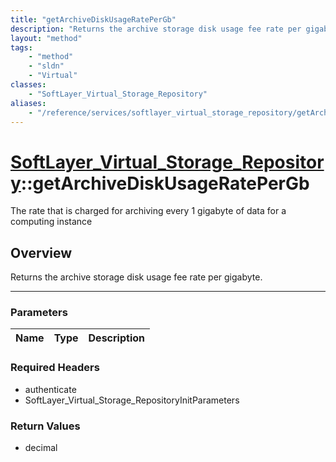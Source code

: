 ```yaml
---
title: "getArchiveDiskUsageRatePerGb"
description: "Returns the archive storage disk usage fee rate per gigabyte."
layout: "method"
tags:
    - "method"
    - "sldn"
    - "Virtual"
classes:
    - "SoftLayer_Virtual_Storage_Repository"
aliases:
    - "/reference/services/softlayer_virtual_storage_repository/getArchiveDiskUsageRatePerGb"
---
```

# [SoftLayer_Virtual_Storage_Repository](/reference/services/SoftLayer_Virtual_Storage_Repository)::getArchiveDiskUsageRatePerGb

The rate that is charged for archiving every 1 gigabyte of data for a computing instance 


## Overview 
Returns the archive storage disk usage fee rate per gigabyte. 

-----

### Parameters 
|Name | Type | Description |
| --- | --- | --- |


### Required Headers
* authenticate
* SoftLayer_Virtual_Storage_RepositoryInitParameters


### Return Values
* decimal




